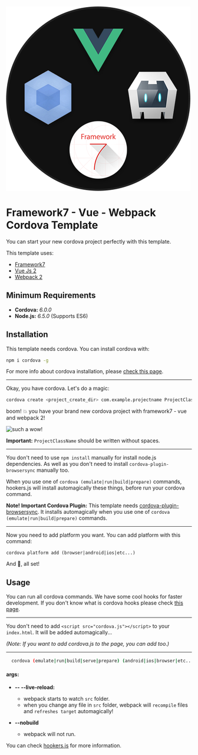 <!--
#
# Licensed to the Apache Software Foundation (ASF) under one
# or more contributor license agreements.  See the NOTICE file
# distributed with this work for additional information
# regarding copyright ownership.  The ASF licenses this file
# to you under the Apache License, Version 2.0 (the
# "License"); you may not use this file except in compliance
# with the License.  You may obtain a copy of the License at
#
# http://www.apache.org/licenses/LICENSE-2.0
#
# Unless required by applicable law or agreed to in writing,
# software distributed under the License is distributed on an
# "AS IS" BASIS, WITHOUT WARRANTIES OR CONDITIONS OF ANY
#  KIND, either express or implied.  See the License for the
# specific language governing permissions and limitations
# under the License.
#
-->

![template logo](logo.png "template logo")

# Framework7 - Vue - Webpack Cordova Template
You can start your new cordova project perfectly with this template.

This template uses:
* [Framework7](https://framework7.io)
* [Vue Js 2](https://vuejs.org/)
* [Webpack 2](https://webpack.github.io/)


## Minimum Requirements
* **Cordova:** _6.0.0_
* **Node.js:** _6.5.0_ (Supports ES6)

## Installation
This template needs cordova. You can install cordova with:
``` bash
npm i cordova -g
```

For more info about cordova installation, please [check this page](https://cordova.apache.org/docs/en/latest/guide/cli/).

---

Okay, you have cordova. Let's do a magic:

``` bash
cordova create <project_create_dir> com.example.projectname ProjectClassName --template cordova-template-framework7-vue-webpack
```

boom! :boom: you have your brand new cordova project with framework7 - vue and webpack 2!

![such a wow!](https://cloud.githubusercontent.com/assets/296796/3511506/4042665c-06b0-11e4-953c-4f14c11f81ec.png "such a wow!")

**Important:** `ProjectClassName` should be written without spaces. 

---

You don't need to use `npm install` manually for install node.js dependencies.
As well as you don't need to install `cordova-plugin-browsersync` manually too.

When you use one of `cordova (emulate|run|build|prepare)` commands, hookers.js will install automagically these things, before run your cordova command.

**Note! Important Cordova Plugin:** This template needs [cordova-plugin-browsersync](https://github.com/nparashuram/cordova-plugin-browsersync). It installs automagically when you use one of `cordova (emulate|run|build|prepare)` commands.

---

Now you need to add platform you want. You can add platform with this command:

```
cordova platform add (browser|android|ios|etc...)
```

And :tada:, all set!

## Usage
You can run all cordova commands.
We have some cool hooks for faster development. If you don't know what is cordova hooks please check [this page](https://cordova.apache.org/docs/en/latest/guide/appdev/hooks/).

---

You don't need to add `<script src="cordova.js"></script>` to your `index.html`. It will be added automagically...

_(Note: If you want to add cordova.js to the page, you can add too.)_

---

```bash
  cordova (emulate|run|build|serve|prepare) (android|ios|browser|etc...) [...args] [-- --live-reload]
```

#### args:
* **-- --live-reload:**
	* webpack starts to watch `src` folder.
	* when you change any file in `src` folder, webpack will `recompile` files and `refreshes target` automagically!
	
* **--nobuild**
	* webpack will not run.

You can check [hookers.js](template_src/hooks/hookers.js) for more information.